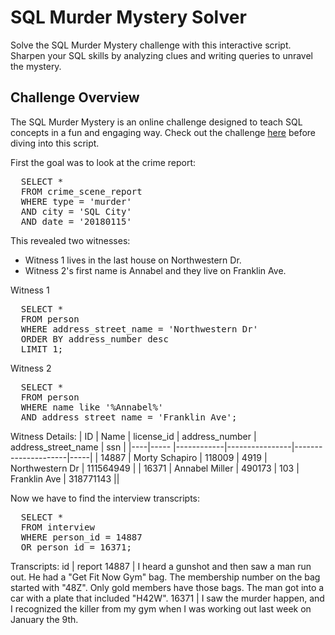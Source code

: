 # SQL Murder Mystery Solver

Solve the SQL Murder Mystery challenge with this interactive script. Sharpen your SQL skills by analyzing clues and writing queries to unravel the mystery.

## Challenge Overview

The SQL Murder Mystery is an online challenge designed to teach SQL concepts in a fun and engaging way. Check out the challenge [here](https://mystery.knightlab.com/) before diving into this script.

First the goal was to look at the crime report:

<pre>
  SELECT *
  FROM crime_scene_report
  WHERE type = 'murder'
  AND city = 'SQL City'
  AND date = '20180115'
</pre>
  
This revealed two witnesses:
*  Witness 1 lives in the last house on Northwestern Dr.
*  Witness 2's first name is Annabel and they live on Franklin Ave.

Witness 1
<pre>
  SELECT *
  FROM person
  WHERE address_street_name = 'Northwestern Dr'
  ORDER BY address_number desc
  LIMIT 1;
</pre>

Witness 2
<pre>
  SELECT *
  FROM person
  WHERE name like '%Annabel%'
  AND address_street_name = 'Franklin Ave';
</pre>

Witness Details:
| ID | Name | license_id | address_number | address_street_name | ssn |
|----|----- |------------|----------------|---------------------|-----|
| 14887 | Morty Schapiro | 118009 | 4919 | Northwestern Dr | 111564949 |
| 16371	| Annabel Miller | 490173 | 103 | Franklin Ave | 318771143 ||

Now we have to find the interview transcripts:

<pre>
  SELECT *
  FROM interview
  WHERE person_id = 14887 
  OR person_id = 16371;
</pre>

Transcripts:
id | report
14887 | I heard a gunshot and then saw a man run out. He had a "Get Fit Now Gym" bag. The membership number on the bag started with "48Z". Only gold members have those bags. The man got into a car with a plate that included "H42W".
16371 | I saw the murder happen, and I recognized the killer from my gym when I was working out last week on January the 9th.

